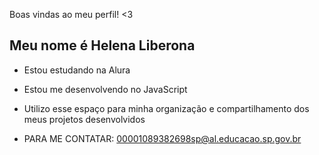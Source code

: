 Boas vindas ao meu perfil! <3

Meu nome é Helena Liberona
- 
- Estou estudando na Alura
- Estou me desenvolvendo no JavaScript
- Utilizo esse espaço para minha organização e compartilhamento dos meus projetos desenvolvidos

- PARA ME CONTATAR: 00001089382698sp@al.educacao.sp.gov.br
